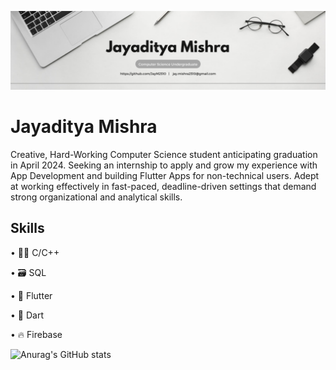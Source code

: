 ![Computer Science Undergraduate ](https://github.com/JayM2510/JayM2510/blob/main/Grey%20Minimalist%20Corporate%20Personal%20Profile%20LinkedIn%20Banner.png)

# Jayaditya Mishra

Creative, Hard-Working Computer Science student anticipating graduation in April 2024. Seeking an internship to apply and grow my experience with App Development and building Flutter Apps for non-technical users. Adept at working effectively in fast-paced, deadline-driven settings that demand strong organizational and analytical skills.

## Skills 
• 👨‍💻 C/C++

• 🗃️ SQL

• 📱 Flutter

• 🎯 Dart

• 🔥 Firebase

![Anurag's GitHub stats](https://github-readme-stats.vercel.app/api?username=JayM2510&show_icons=true&theme=graywhite)
